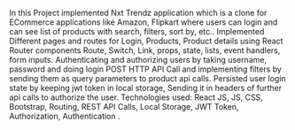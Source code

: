In this Project implemented Nxt Trendz application which is a clone for ECommerce applications like Amazon, Flipkart where users can login and can see list of products with search, filters, sort by, etc..
Implemented Different pages and routes for Login, Products, Product details using React Router components Route, Switch, Link, props, state, lists, event handlers, form inputs.
Authenticating and authorizing users by taking username, password and doing login POST HTTP API Call and implementing filters by sending them as query parameters to product api calls.
Persisted user login state by keeping jwt token in local storage, Sending it in headers of further api calls to authorize the user.
Technologies used: React JS, JS, CSS, Bootstrap, Routing, REST API Calls, Local Storage, JWT Token, Authorization, Authentication	.	
